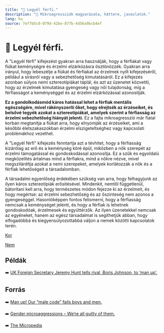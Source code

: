 ```yaml
---
title: "🚫 Legyél férfi."
description: "🚫 Mikroagressziók magyarázata, háttere, javaslatok."
lang: hu
source: 7ef7b5c0-079d-42be-877b-4d56a9bcb4ef
---
```


<div class="wiki-content agression-title">

# 🚫 Legyél férfi.

A "Legyél férfi" kifejezést gyakran arra használják, hogy a férfiakat vagy fiúkat keménységre és érzelmi elzárkózásra ösztönözzék. Gyakran arra irányul, hogy lebeszélje a fiúkat és férfiakat az érzelmek nyílt kifejezéséről, például a sírásról vagy a sebezhetőség kimutatásáról. Ez a kifejezés azonban súlyos nemi sztereotípiákat táplál, és azt az üzenetet közvetíti, hogy az érzelmek kimutatása gyengeség vagy női tulajdonság, míg a férfiasságot a keménységgel és az érzelmi elzárkózással azonosítják.

**Ez a gondolkodásmód káros hatással lehet a férfiak mentális egészségére, mivel rákényszeríti őket, hogy elrejtsék az érzéseiket, és belsővé tegyék azokat a sztereotípiákat, amelyek szerint a férfiasság az érzelmi sebezhetőség hiányát jelenti.** Ez a fajta mikroagresszió már fiatal korban megtanítja a fiúkat arra, hogy elnyomják az érzéseiket, ami a későbbi életszakaszokban érzelmi elszigeteltséghez vagy kapcsolati problémákhoz vezethet. 

A "Legyél férfi" kifejezés fenntartja azt a tévhitet, hogy a férfiasság kizárólag az erő és a keménység köré épül, miközben a nők szerepét az érzelmi támogatással és gondoskodással azonosítja. Ez a szűk és egyoldalú megközelítés ártalmas mind a férfiakra, mind a nőkre nézve, mivel megszilárdítja azokat a nemi szerepeket, amelyek korlátozzák a nők és a férfiak lehetőségeit a társadalomban.

A társadalmi egyenlőség érdekében szükség van arra, hogy felhagyjunk az ilyen káros sztereotípiák erősítésével. Mindenkit, nemtől függetlenül, bátorítani kell arra, hogy természetes módon fejezze ki az érzelmeit, és hogy megértse: az érzelmi sebezhetőség és az őszinteség nem azonos a gyengeséggel. Hasonlóképpen fontos felismerni, hogy a férfiasság nemcsak a keménységet jelenti, és hogy a férfiak is lehetnek gondoskodóak, érzelmesek és együttérzők. Az ilyen üzenetekkel nemcsak az egyéneket, hanem az egész társadalmat is segíthetjük abban, hogy elfogadóbbá és kiegyensúlyozottabbá váljon a nemek közötti kapcsolatok terén.

<div class="categories">

[Kor](/#/entry?id=kor)

[Nem](/#/entry?id=nem)

</div>

## Példák

➡️ [UK Foreign Secretary Jeremy Hunt tells rival, Boris Johnson, to ‘man up’.](https://www.bbc.com/news/uk-48743113 )

## Forrás

➡️ [Man up! Our “male code” fails boys and men.](https://www.psychologytoday.com/ca/blog/mind-games/201903/man-our-male-code-fails-boys-and-men)

➡️ [Gender microaggressions – We’re all guilty of them.](https://momentousinstitute.org/blog/gender-microaggressions-were-all-guilty-of-them)

➡️ [The Micropedia](https://www.themicropedia.org/)


</div>